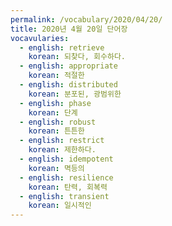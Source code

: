 ```yaml
---
permalink: /vocabulary/2020/04/20/
title: 2020년 4월 20일 단어장
vocavularies:
  - english: retrieve
    korean: 되찾다, 회수하다.
  - english: appropriate
    korean: 적절한
  - english: distributed
    korean: 분포된, 광범위한
  - english: phase
    korean: 단계
  - english: robust
    korean: 튼튼한
  - english: restrict
    korean: 제한하다.
  - english: idempotent
    korean: 멱등의
  - english: resilience
    korean: 탄력, 회복력
  - english: transient
    korean: 일시적인
---
```


